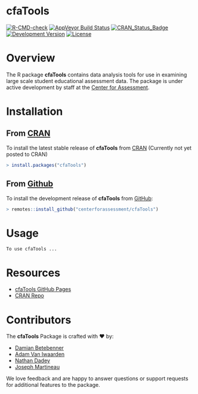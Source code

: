 cfaTools
===========

[![R-CMD-check](https://github.com/CenterForAssessment/cfaTools/workflows/R-CMD-check/badge.svg)](https://github.com/CenterForAssessment/cfaTools/actions)
[![AppVeyor Build Status](https://ci.appveyor.com/api/projects/status/github/centerforassessment/cfaTools?branch=master&svg=true)](https://ci.appveyor.com/project/centerforassessment/cfaTools)
[![CRAN_Status_Badge](http://www.r-pkg.org/badges/version/cfaTools)](http://cran.r-project.org/package=cfaTools)
[![Development Version](https://img.shields.io/badge/devel-0.0--1.991-brightgreen.svg)](https://github.com/CenterForAssessment/cfaTools)
[![License](http://img.shields.io/badge/license-GPL%203-brightgreen.svg?style=flat)](https://github.com/CenterForAssessment/cfaTools/blob/master/LICENSE.md)


# Overview

The R package **cfaTools** contains data analysis tools for use in examining large scale student educational assessment data. The package is under active development by staff at the [Center for Assessment](https://www.nciea.org).

# Installation

## From [CRAN](https://CRAN.R-project.org/package=cfaTools)

To install the latest stable release of **cfaTools** from [CRAN](https://CRAN.R-project.org/package=cfaTools) (Currently not yet posted to CRAN)

```R
> install.packages("cfaTools")
```

## From [Github](https://github.com/CenterForAssessment/cfaTools/)

To install the development release of **cfaTools** from [GitHub](https://github.com/CenterForAssessment/cfaTools/):

```R
> remotes::install_github("centerforassessment/cfaTools")
```


# Usage

```
To use cfaTools ...
```

# Resources

* [cfaTools GitHub Pages](https://CenterForAssessment.github.io/cfaTools)
* [CRAN Repo](https://CRAN.R-project.org/package=cfaTools)


# Contributors

The **cfaTools** Package is crafted with :heart: by:

* [Damian Betebenner](https://github.com/dbetebenner)
* [Adam Van Iwaarden](https://github.com/adamvi)
* [Nathan Dadey](https://github.com/ndadey)
* [Joseph Martineau](https://github.com/JosephMartineau)

We love feedback and are happy to answer questions or support requests for additional features to the package.
